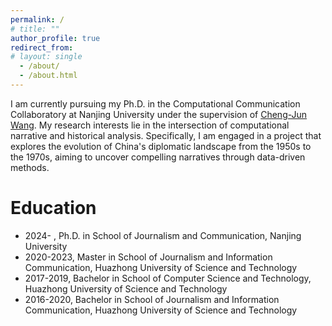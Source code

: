 ```yaml
---
permalink: /
# title: ""
author_profile: true
redirect_from: 
# layout: single
  - /about/
  - /about.html
---
```


I am currently pursuing my Ph.D. in the Computational Communication Collaboratory at Nanjing University under the supervision of [Cheng-Jun Wang](https://chengjunwang.com/). My research interests lie in the intersection of computational narrative and historical analysis. Specifically, I am engaged in a project that explores the evolution of China's diplomatic landscape from the 1950s to the 1970s, aiming to uncover compelling narratives through data-driven methods.

Education
======
- 2024- , Ph.D. in School of Journalism and Communication, Nanjing University
- 2020-2023, Master in School of Journalism and Information Communication, Huazhong University of Science and Technology
- 2017-2019, Bachelor in School of Computer Science and Technology, Huazhong University of Science and Technology
- 2016-2020, Bachelor in School of Journalism and Information Communication, Huazhong University of Science and Technology

